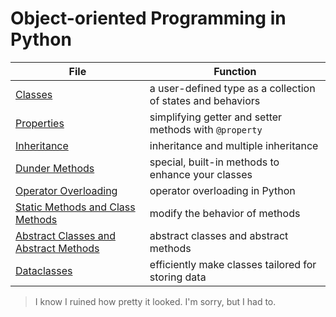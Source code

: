 # Object-oriented Programming in Python

| File | Function |
| ---- | -------- |
| [Classes](https://github.com/EthanC2/Notes-and-Writeups/blob/main/Python/Object-oriented%20Programming/Classes.md) | a user-defined type as a collection of states and behaviors |
| [Properties](https://github.com/EthanC2/Notes-and-Writeups/blob/main/Python/Object-oriented%20Programming/Property.md) | simplifying getter and setter methods with `@property` |
| [Inheritance](https://github.com/EthanC2/Notes-and-Writeups/blob/main/Python/Object-oriented%20Programming/Inheritance.md) | inheritance and multiple inheritance |
| [Dunder Methods](https://github.com/EthanC2/Notes-and-Writeups/blob/main/Python/Object-oriented%20Programming/Dunder%20Methods.md) | special, built-in methods to enhance your classes  |
| [Operator Overloading](https://github.com/EthanC2/Notes-and-Writeups/blob/main/Python/Object-oriented%20Programming/Operator%20Overloading.md) | operator overloading in Python |
| [Static Methods and Class Methods](https://github.com/EthanC2/Notes-and-Writeups/blob/main/Python/Object-oriented%20Programming/Static%20and%20Class%20Methods.md) | modify the behavior of methods |
| [Abstract Classes and Abstract Methods](https://github.com/EthanC2/Notes-and-Writeups/blob/main/Python/Object-oriented%20Programming/Abstract%20Classes%20and%20Abstract%20Methods.md) | abstract classes and abstract methods |
| [Dataclasses](https://github.com/EthanC2/Notes-and-Writeups/blob/main/Python/Object-oriented%20Programming/Dataclasses.md) | efficiently make classes tailored for storing data |
> I know I ruined how pretty it looked. I'm sorry, but I had to.
